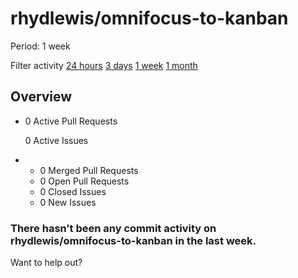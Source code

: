 # rhydlewis/omnifocus-to-kanban

 Period: 1 week

Filter activity [24 hours](https://github.com/rhydlewis/omnifocus-to-kanban/pulse/daily) [3 days](https://github.com/rhydlewis/omnifocus-to-kanban/pulse/halfweekly) [1 week](rhydlewis-omnifocus-to-kanban-6.md) [1 month](https://github.com/rhydlewis/omnifocus-to-kanban/pulse/monthly)

## Overview

* 0 Active Pull Requests

  0 Active Issues

* *  0 Merged Pull Requests
  *  0 Open Pull Requests
  *  0 Closed Issues
  *  0 New Issues

### There hasn’t been any commit activity on rhydlewis/omnifocus-to-kanban in the last week.

Want to help out?

